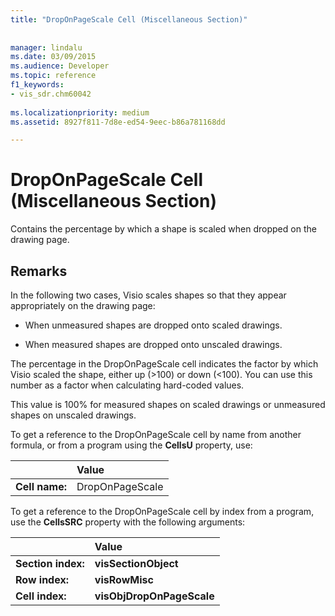 ```yaml
---
title: "DropOnPageScale Cell (Miscellaneous Section)"
 
 
manager: lindalu
ms.date: 03/09/2015
ms.audience: Developer
ms.topic: reference
f1_keywords:
- vis_sdr.chm60042
 
ms.localizationpriority: medium
ms.assetid: 8927f811-7d8e-ed54-9eec-b86a781168dd

---
```


# DropOnPageScale Cell (Miscellaneous Section)

Contains the percentage by which a shape is scaled when dropped on the drawing page.
  
## Remarks

In the following two cases, Visio scales shapes so that they appear appropriately on the drawing page:
  
- When unmeasured shapes are dropped onto scaled drawings.
    
- When measured shapes are dropped onto unscaled drawings.
    
The percentage in the DropOnPageScale cell indicates the factor by which Visio scaled the shape, either up (\>100) or down (\<100). You can use this number as a factor when calculating hard-coded values. 
  
This value is 100% for measured shapes on scaled drawings or unmeasured shapes on unscaled drawings. 
  
To get a reference to the DropOnPageScale cell by name from another formula, or from a program using the **CellsU** property, use: 
  
||Value |
|:-----|:-----|
| **Cell name:**  <br/> | DropOnPageScale  <br/> |
   
To get a reference to the DropOnPageScale cell by index from a program, use the **CellsSRC** property with the following arguments: 
  
||Value |
|:-----|:-----|
| **Section index:**  <br/> |**visSectionObject** <br/> |
| **Row index:**  <br/> |**visRowMisc** <br/> |
| **Cell index:**  <br/> |**visObjDropOnPageScale** <br/> |
   


